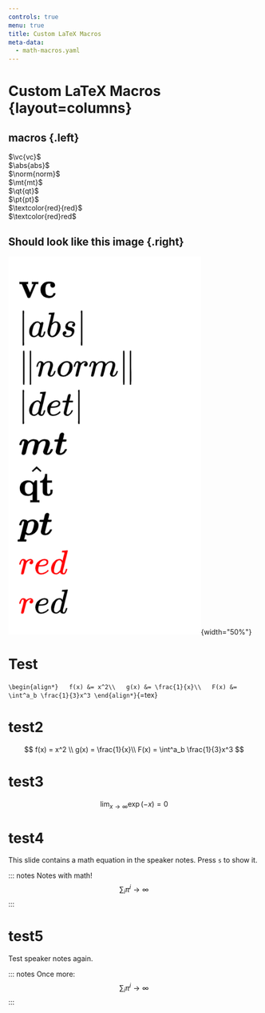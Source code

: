 ```yaml
---
controls: true
menu: true
title: Custom LaTeX Macros
meta-data:
  - math-macros.yaml
---
```


# Custom LaTeX Macros {layout=columns}

## macros {.left}

$\vc{vc}$\
$\abs{abs}$\
$\norm{norm}$\
$\mt{mt}$\
$\qt{qt}$\
$\pt{pt}$\
$\textcolor{red}{red}$\
$\textcolor{red}red$

## Should look like this image {.right}

![](include/latex_macros.png){width="50%"}

# Test

`\begin{align*}   f(x) &= x^2\\   g(x) &= \frac{1}{x}\\   F(x) &= \int^a_b \frac{1}{3}x^3 \end{align*}`{=tex}

# test2

$$
  f(x) = x^2 \\
  g(x) = \frac{1}{x}\\
  F(x) = \int^a_b \frac{1}{3}x^3
$$

# test3

$$\lim_{x \to \infty} \exp(-x) = 0$$

# test4

This slide contains a math equation in the speaker notes. Press `s` to show it.

::: notes
Notes with math! $$\sum_i \pi^i \to \infty$$
:::

# test5

Test speaker notes again.

::: notes
Once more: $$\sum_i \pi^i \to \infty$$
:::
